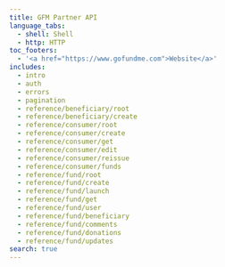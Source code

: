 ```yaml
---
title: GFM Partner API
language_tabs:
  - shell: Shell
  - http: HTTP
toc_footers:
  - '<a href="https://www.gofundme.com">Website</a>'
includes: 
  - intro
  - auth
  - errors
  - pagination
  - reference/beneficiary/root
  - reference/beneficiary/create
  - reference/consumer/root
  - reference/consumer/create
  - reference/consumer/get
  - reference/consumer/edit
  - reference/consumer/reissue
  - reference/consumer/funds
  - reference/fund/root
  - reference/fund/create
  - reference/fund/launch
  - reference/fund/get
  - reference/fund/user
  - reference/fund/beneficiary
  - reference/fund/comments
  - reference/fund/donations
  - reference/fund/updates
search: true
---
```

